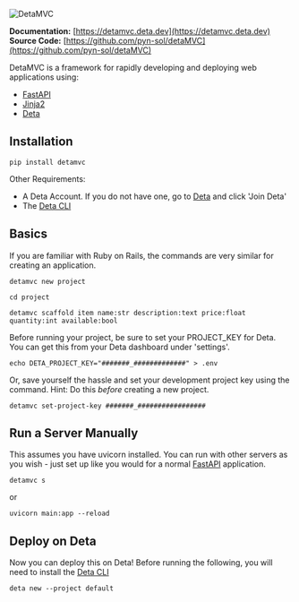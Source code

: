 ![DetaMVC](https://detamvc.deta.dev/assets/images/detamvc.png)    


**Documentation:** [https://detamvc.deta.dev](https://detamvc.deta.dev)  
**Source Code:** [https://github.com/pyn-sol/detaMVC](https://github.com/pyn-sol/detaMVC)  


DetaMVC is a framework for rapidly developing and deploying web applications using:
- [FastAPI](https://fastapi.tiangolo.com/)
- [Jinja2](https://fastapi.tiangolo.com/advanced/templates/?h=jinja2)
- [Deta](https://docs.deta.sh/docs/home)  


## Installation
```
pip install detamvc
```

Other Requirements:
- A Deta Account. If you do not have one, go to [Deta](https://www.deta.sh/) and click 'Join Deta'
- The [Deta CLI](https://docs.deta.sh/docs/cli/install)


## Basics
If you are familiar with Ruby on Rails, the commands are very similar for creating an application. 

```
detamvc new project

cd project

detamvc scaffold item name:str description:text price:float quantity:int available:bool
```

Before running your project, be sure to set your PROJECT_KEY for Deta. You can get this from your Deta dashboard under 'settings'.


```
echo DETA_PROJECT_KEY="#######_#############" > .env
```

Or, save yourself the hassle and set your development project key using the command. Hint: Do this _before_ creating a new project.

```
detamvc set-project-key #######_#################
```

## Run a Server Manually

This assumes you have uvicorn installed. You can run with other servers as you wish - just set up like you would for a normal [FastAPI](https://fastapi.tiangolo.com/deployment/manually/ "Run a Server Manually - Uvicorn") application.
```
detamvc s
```
or
```
uvicorn main:app --reload
```

## Deploy on Deta
Now you can deploy this on Deta!
Before running the following, you will need to install the [Deta CLI](https://docs.deta.sh/docs/cli/install)
```
deta new --project default
```